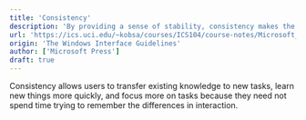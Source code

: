 ```yaml
---
title: 'Consistency'
description: 'By providing a sense of stability, consistency makes the interface familiar and predictable.'
url: 'https://ics.uci.edu/~kobsa/courses/ICS104/course-notes/Microsoft_WindowsGuidelines.pdf'
origin: 'The Windows Interface Guidelines'
author: ['Microsoft Press']
draft: true
---
```


Consistency allows users to transfer existing knowledge to new tasks, learn new things more quickly, and focus more on tasks because they need not spend time trying to remember the differences in interaction.
